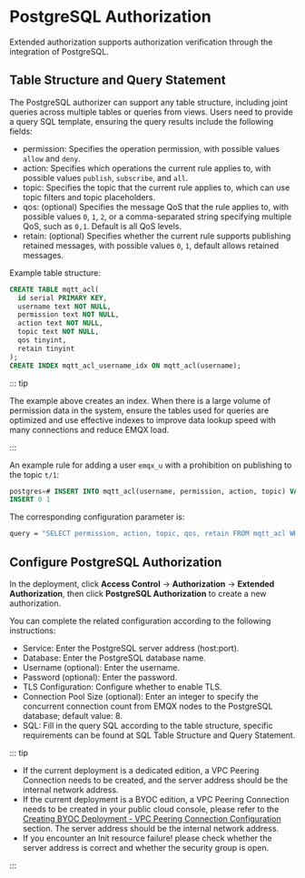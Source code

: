 # PostgreSQL Authorization

Extended authorization supports authorization verification through the integration of PostgreSQL.

## Table Structure and Query Statement

The PostgreSQL authorizer can support any table structure, including joint queries across multiple tables or queries from views. Users need to provide a query SQL template, ensuring the query results include the following fields:

- permission: Specifies the operation permission, with possible values `allow` and `deny`.
- action: Specifies which operations the current rule applies to, with possible values `publish`, `subscribe`, and `all`.
- topic: Specifies the topic that the current rule applies to, which can use topic filters and topic placeholders.
- qos: (optional) Specifies the message QoS that the rule applies to, with possible values `0`, `1`, `2`, or a comma-separated string specifying multiple QoS, such as `0,1`. Default is all QoS levels.
- retain: (optional) Specifies whether the current rule supports publishing retained messages, with possible values `0`, `1`, default allows retained messages.

Example table structure:

```sql
CREATE TABLE mqtt_acl(
  id serial PRIMARY KEY,
  username text NOT NULL,
  permission text NOT NULL,
  action text NOT NULL,
  topic text NOT NULL,
  qos tinyint,
  retain tinyint
);
CREATE INDEX mqtt_acl_username_idx ON mqtt_acl(username);
```

::: tip 

The example above creates an index. When there is a large volume of permission data in the system, ensure the tables used for queries are optimized and use effective indexes to improve data lookup speed with many connections and reduce EMQX load. 

:::

An example rule for adding a user `emqx_u` with a prohibition on publishing to the topic `t/1`:

```sql
postgres=# INSERT INTO mqtt_acl(username, permission, action, topic) VALUES ('emqx_u', 'deny', 'publish', 't/1');
INSERT 0 1
```

The corresponding configuration parameter is:

```bash
query = "SELECT permission, action, topic, qos, retain FROM mqtt_acl WHERE username = ${username}"
```

## Configure PostgreSQL Authorization

In the deployment, click **Access Control** -> **Authorization** -> **Extended Authorization**, then click **PostgreSQL Authorization** to create a new authorization.

You can complete the related configuration according to the following instructions:

- Service: Enter the PostgreSQL server address (host:port).
- Database: Enter the PostgreSQL database name.
- Username (optional): Enter the username.
- Password (optional): Enter the password.
- TLS Configuration: Configure whether to enable TLS.
- Connection Pool Size (optional): Enter an integer to specify the concurrent connection count from EMQX nodes to the PostgreSQL database; default value: 8.
- SQL: Fill in the query SQL according to the table structure, specific requirements can be found at SQL Table Structure and Query Statement.

::: tip

- If the current deployment is a dedicated edition, a VPC Peering Connection needs to be created, and the server address should be the internal network address.
- If the current deployment is a BYOC edition, a VPC Peering Connection needs to be created in your public cloud console, please refer to the [Creating BYOC Deployment - VPC Peering Connection Configuration](../create/byoc.md#vpc-peering-connection-configuration) section. The server address should be the internal network address.
- If you encounter an Init resource failure! please check whether the server address is correct and whether the security group is open. 

:::